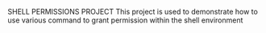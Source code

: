 SHELL PERMISSIONS PROJECT
This project is used to demonstrate how to use  various command to grant permission within the shell environment

